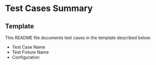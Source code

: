 Test Cases Summary
=================


Template
--------
  This README file documents test cases in the template described below. 


  * Test Case Name
  * Test Fixture Name
  * Configuration


